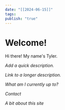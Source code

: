 ```yaml
---
date: "[[2024-06-15]]"
tags: 
publish: "true"
---
```



# Welcome!

Hi there! My name's Tyler. 

*Add a quick description.*

*Link to a longer description.*

*What am I currently up to?*

*Contact*

*A bit about this site*


